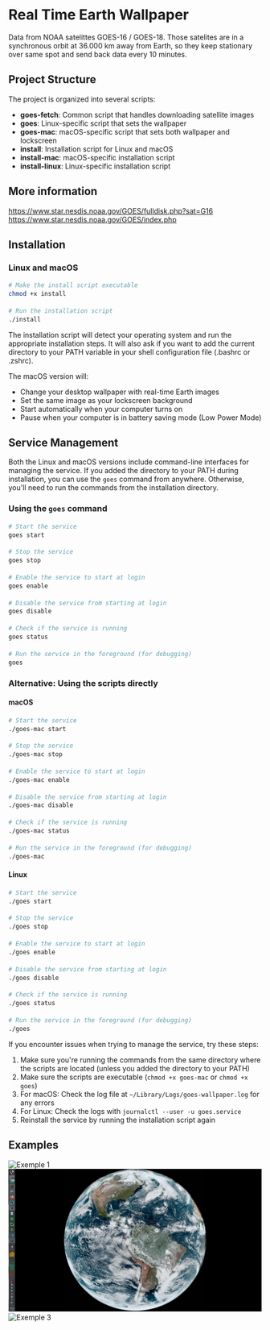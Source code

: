 # Real Time Earth Wallpaper

Data from NOAA satelittes GOES-16 / GOES-18. Those satelites are in a synchronous orbit at 36.000 km away from Earth, so they keep stationary over same spot and send back data every 10 minutes.

## Project Structure

The project is organized into several scripts:

- **goes-fetch**: Common script that handles downloading satellite images
- **goes**: Linux-specific script that sets the wallpaper
- **goes-mac**: macOS-specific script that sets both wallpaper and lockscreen
- **install**: Installation script for Linux and macOS
- **install-mac**: macOS-specific installation script
- **install-linux**: Linux-specific installation script

## More information
https://www.star.nesdis.noaa.gov/GOES/fulldisk.php?sat=G16
https://www.star.nesdis.noaa.gov/GOES/index.php

## Installation

### Linux and macOS
```bash
# Make the install script executable
chmod +x install

# Run the installation script
./install
```

The installation script will detect your operating system and run the appropriate installation steps. It will also ask if you want to add the current directory to your PATH variable in your shell configuration file (.bashrc or .zshrc).

The macOS version will:
- Change your desktop wallpaper with real-time Earth images
- Set the same image as your lockscreen background
- Start automatically when your computer turns on
- Pause when your computer is in battery saving mode (Low Power Mode)

## Service Management

Both the Linux and macOS versions include command-line interfaces for managing the service. If you added the directory to your PATH during installation, you can use the `goes` command from anywhere. Otherwise, you'll need to run the commands from the installation directory.

### Using the `goes` command

```bash
# Start the service
goes start

# Stop the service
goes stop

# Enable the service to start at login
goes enable

# Disable the service from starting at login
goes disable

# Check if the service is running
goes status

# Run the service in the foreground (for debugging)
goes
```

### Alternative: Using the scripts directly

#### macOS

```bash
# Start the service
./goes-mac start

# Stop the service
./goes-mac stop

# Enable the service to start at login
./goes-mac enable

# Disable the service from starting at login
./goes-mac disable

# Check if the service is running
./goes-mac status

# Run the service in the foreground (for debugging)
./goes-mac
```

#### Linux

```bash
# Start the service
./goes start

# Stop the service
./goes stop

# Enable the service to start at login
./goes enable

# Disable the service from starting at login
./goes disable

# Check if the service is running
./goes status

# Run the service in the foreground (for debugging)
./goes
```

If you encounter issues when trying to manage the service, try these steps:

1. Make sure you're running the commands from the same directory where the scripts are located (unless you added the directory to your PATH)
2. Make sure the scripts are executable (`chmod +x goes-mac` or `chmod +x goes`)
3. For macOS: Check the log file at `~/Library/Logs/goes-wallpaper.log` for any errors
4. For Linux: Check the logs with `journalctl --user -u goes.service`
5. Reinstall the service by running the installation script again

## Examples
![Exemple 1](./example1.png)
![Exemple 2](./example2.png)
![Exemple 3](./example3.png)
